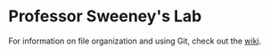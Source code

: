 # Professor Sweeney's Lab

For information on file organization and using Git, check out the [wiki](https://github.com/rlsweeney/lab/wiki).
